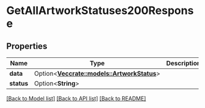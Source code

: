 # GetAllArtworkStatuses200Response

## Properties

Name | Type | Description | Notes
------------ | ------------- | ------------- | -------------
**data** | Option<[**Vec<crate::models::ArtworkStatus>**](ArtworkStatus.md)> |  | [optional]
**status** | Option<**String**> |  | [optional]

[[Back to Model list]](../README.md#documentation-for-models) [[Back to API list]](../README.md#documentation-for-api-endpoints) [[Back to README]](../README.md)


